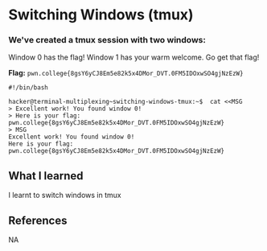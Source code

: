 # Switching Windows (tmux)

### We've created a tmux session with two windows:

Window 0 has the flag!
Window 1 has your warm welcome.
Go get that flag!

**Flag:** `pwn.college{8gsY6yCJ8Em5e82k5x4DMor_DVT.0FM5IDOxwSO4gjNzEzW}`

```
#!/bin/bash

hacker@terminal-multiplexing~switching-windows-tmux:~$  cat <<MSG
> Excellent work! You found window 0!
> Here is your flag: pwn.college{8gsY6yCJ8Em5e82k5x4DMor_DVT.0FM5IDOxwSO4gjNzEzW}
> MSG
Excellent work! You found window 0!
Here is your flag: pwn.college{8gsY6yCJ8Em5e82k5x4DMor_DVT.0FM5IDOxwSO4gjNzEzW}
```

## What I learned

I learnt to switch windows in tmux

## References

NA
